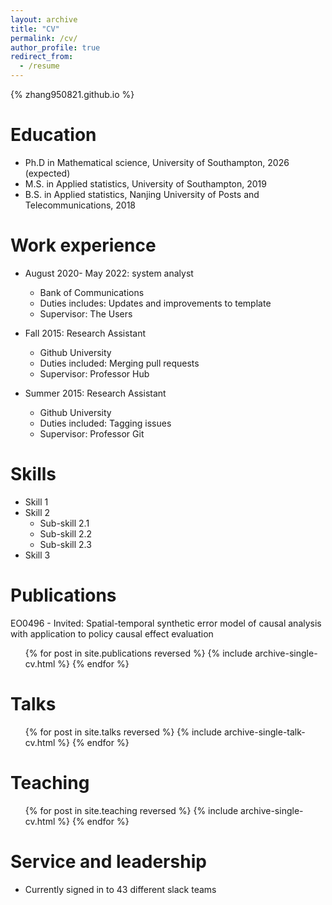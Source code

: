 ```yaml
---
layout: archive
title: "CV"
permalink: /cv/
author_profile: true
redirect_from:
  - /resume
---
```


{% zhang950821.github.io %}

Education
======
* Ph.D in Mathematical science, University of Southampton, 2026 (expected)
* M.S. in Applied statistics, University of Southampton, 2019
* B.S. in Applied statistics, Nanjing University of Posts and Telecommunications, 2018

Work experience
======
* August 2020- May 2022: system analyst
  * Bank of Communications
  * Duties includes: Updates and improvements to template
  * Supervisor: The Users

* Fall 2015: Research Assistant
  * Github University
  * Duties included: Merging pull requests
  * Supervisor: Professor Hub

* Summer 2015: Research Assistant
  * Github University
  * Duties included: Tagging issues
  * Supervisor: Professor Git
  
Skills
======
* Skill 1
* Skill 2
  * Sub-skill 2.1
  * Sub-skill 2.2
  * Sub-skill 2.3
* Skill 3

Publications
======
EO0496 - Invited: Spatial-temporal synthetic error model of causal analysis with application to policy causal effect evaluation
  <ul>{% for post in site.publications reversed %}
    {% include archive-single-cv.html %}
  {% endfor %}</ul>
  
Talks
======
  <ul>{% for post in site.talks reversed %}
    {% include archive-single-talk-cv.html  %}
  {% endfor %}</ul>
  
Teaching
======
  <ul>{% for post in site.teaching reversed %}
    {% include archive-single-cv.html %}
  {% endfor %}</ul>
  
Service and leadership
======
* Currently signed in to 43 different slack teams
